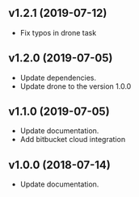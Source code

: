 ## v1.2.1 (2019-07-12)

* Fix typos in drone task

## v1.2.0 (2019-07-05)

* Update dependencies.
* Update drone to the version 1.0.0

## v1.1.0 (2019-07-05)

* Update documentation.
* Add bitbucket cloud integration

## v1.0.0 (2018-07-14)

* Update documentation.
